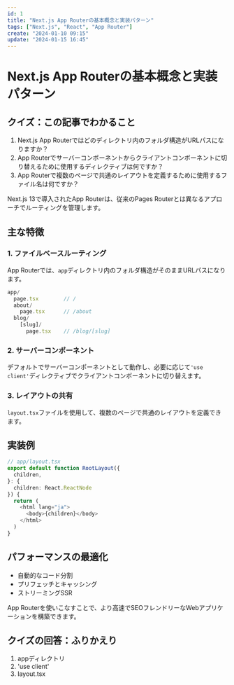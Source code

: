 ```yaml
---
id: 1
title: "Next.js App Routerの基本概念と実装パターン"
tags: ["Next.js", "React", "App Router"]
create: "2024-01-10 09:15"
update: "2024-01-15 16:45"
---
```


# Next.js App Routerの基本概念と実装パターン

## クイズ：この記事でわかること

1. Next.js App Routerではどのディレクトリ内のフォルダ構造がURLパスになりますか？
2. App Routerでサーバーコンポーネントからクライアントコンポーネントに切り替えるために使用するディレクティブは何ですか？
3. App Routerで複数のページで共通のレイアウトを定義するために使用するファイル名は何ですか？

Next.js 13で導入されたApp Routerは、従来のPages Routerとは異なるアプローチでルーティングを管理します。

## 主な特徴

### 1. ファイルベースルーティング
App Routerでは、`app`ディレクトリ内のフォルダ構造がそのままURLパスになります。

```typescript
app/
  page.tsx        // /
  about/
    page.tsx      // /about
  blog/
    [slug]/
      page.tsx    // /blog/[slug]
```

### 2. サーバーコンポーネント
デフォルトでサーバーコンポーネントとして動作し、必要に応じて`'use client'`ディレクティブでクライアントコンポーネントに切り替えます。

### 3. レイアウトの共有
`layout.tsx`ファイルを使用して、複数のページで共通のレイアウトを定義できます。

## 実装例

```typescript
// app/layout.tsx
export default function RootLayout({
  children,
}: {
  children: React.ReactNode
}) {
  return (
    <html lang="ja">
      <body>{children}</body>
    </html>
  )
}
```

## パフォーマンスの最適化

- 自動的なコード分割
- プリフェッチとキャッシング
- ストリーミングSSR

App Routerを使いこなすことで、より高速でSEOフレンドリーなWebアプリケーションを構築できます。

## クイズの回答：ふりかえり

1. appディレクトリ
2. 'use client'
3. layout.tsx